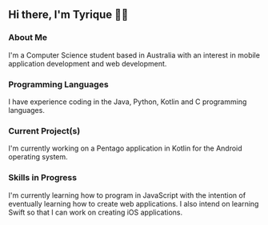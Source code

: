 ## Hi there, I'm Tyrique 👋🏾

<!--
**tyriquezim/tyriquezim** is a ✨ _special_ ✨ repository because its `README.md` (this file) appears on your GitHub profile.

Here are some ideas to get you started:

- 🔭 I’m currently working on ...
- 🌱 I’m currently learning ...
- 👯 I’m looking to collaborate on ...
- 🤔 I’m looking for help with ...
- 💬 Ask me about ...
- 📫 How to reach me: ...
- 😄 Pronouns: ...
- ⚡ Fun fact: ...
-->
### About Me
I'm a Computer Science student based in Australia with an interest in mobile application development and web development.

### Programming Languages
I have experience coding in the Java, Python, Kotlin and C programming languages. 

### Current Project(s)
I'm currently working on a Pentago application in Kotlin for the Android operating system.

### Skills in Progress
I'm currently learning how to program in JavaScript with the intention of eventually learning how to create web applications. I also intend on learning Swift so that I can work on creating iOS applications.

